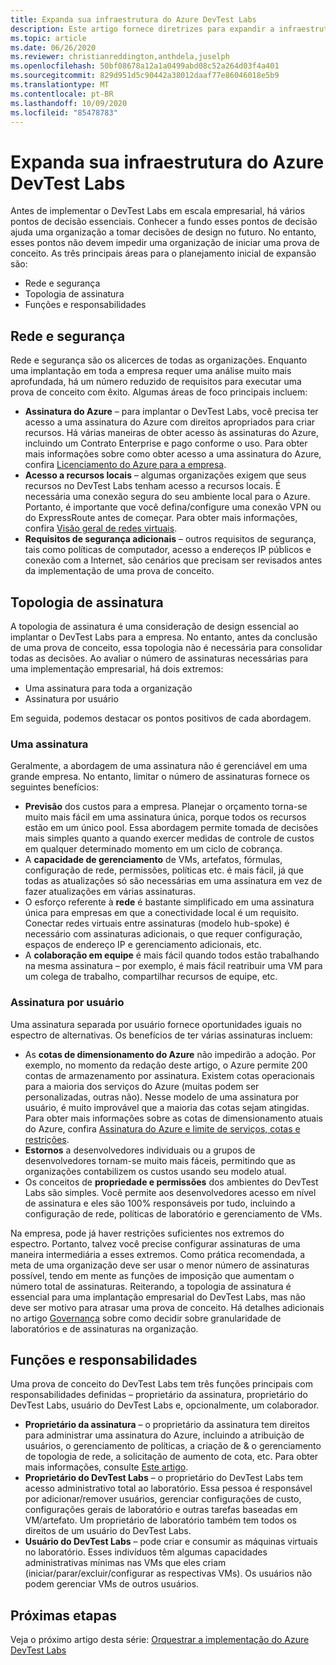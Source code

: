 ```yaml
---
title: Expanda sua infraestrutura do Azure DevTest Labs
description: Este artigo fornece diretrizes para expandir a infraestrutura do Azure DevTest Labs.
ms.topic: article
ms.date: 06/26/2020
ms.reviewer: christianreddington,anthdela,juselph
ms.openlocfilehash: 50bf08678a12a1a0499abd08c52a264d03f4a401
ms.sourcegitcommit: 829d951d5c90442a38012daaf77e86046018e5b9
ms.translationtype: MT
ms.contentlocale: pt-BR
ms.lasthandoff: 10/09/2020
ms.locfileid: "85478783"
---
```

# <a name="scale-up-your-azure-devtest-labs-infrastructure"></a>Expanda sua infraestrutura do Azure DevTest Labs
Antes de implementar o DevTest Labs em escala empresarial, há vários pontos de decisão essenciais. Conhecer a fundo esses pontos de decisão ajuda uma organização a tomar decisões de design no futuro. No entanto, esses pontos não devem impedir uma organização de iniciar uma prova de conceito. As três principais áreas para o planejamento inicial de expansão são:

- Rede e segurança
- Topologia de assinatura
- Funções e responsabilidades

## <a name="networking-and-security"></a>Rede e segurança
Rede e segurança são os alicerces de todas as organizações. Enquanto uma implantação em toda a empresa requer uma análise muito mais aprofundada, há um número reduzido de requisitos para executar uma prova de conceito com êxito. Algumas áreas de foco principais incluem:

- **Assinatura do Azure** – para implantar o DevTest Labs, você precisa ter acesso a uma assinatura do Azure com direitos apropriados para criar recursos. Há várias maneiras de obter acesso às assinaturas do Azure, incluindo um Contrato Enterprise e pago conforme o uso. Para obter mais informações sobre como obter acesso a uma assinatura do Azure, confira [Licenciamento do Azure para a empresa](https://azure.microsoft.com/pricing/enterprise-agreement/).
- **Acesso a recursos locais** – algumas organizações exigem que seus recursos no DevTest Labs tenham acesso a recursos locais. É necessária uma conexão segura do seu ambiente local para o Azure. Portanto, é importante que você defina/configure uma conexão VPN ou do ExpressRoute antes de começar. Para obter mais informações, confira [Visão geral de redes virtuais](../virtual-network/virtual-networks-overview.md).
- **Requisitos de segurança adicionais** – outros requisitos de segurança, tais como políticas de computador, acesso a endereços IP públicos e conexão com a Internet, são cenários que precisam ser revisados antes da implementação de uma prova de conceito. 

## <a name="subscription-topology"></a>Topologia de assinatura
A topologia de assinatura é uma consideração de design essencial ao implantar o DevTest Labs para a empresa. No entanto, antes da conclusão de uma prova de conceito, essa topologia não é necessária para consolidar todas as decisões. Ao avaliar o número de assinaturas necessárias para uma implementação empresarial, há dois extremos: 

- Uma assinatura para toda a organização
- Assinatura por usuário

Em seguida, podemos destacar os pontos positivos de cada abordagem.

### <a name="one-subscription"></a>Uma assinatura
Geralmente, a abordagem de uma assinatura não é gerenciável em uma grande empresa. No entanto, limitar o número de assinaturas fornece os seguintes benefícios:

- **Previsão** dos custos para a empresa.  Planejar o orçamento torna-se muito mais fácil em uma assinatura única, porque todos os recursos estão em um único pool. Essa abordagem permite tomada de decisões mais simples quanto a quando exercer medidas de controle de custos em qualquer determinado momento em um ciclo de cobrança.
- A **capacidade de gerenciamento** de VMs, artefatos, fórmulas, configuração de rede, permissões, políticas etc. é mais fácil, já que todas as atualizações só são necessárias em uma assinatura em vez de fazer atualizações em várias assinaturas.
- O esforço referente à **rede** é bastante simplificado em uma assinatura única para empresas em que a conectividade local é um requisito. Conectar redes virtuais entre assinaturas (modelo hub-spoke) é necessário com assinaturas adicionais, o que requer configuração, espaços de endereço IP e gerenciamento adicionais, etc.
- A **colaboração em equipe** é mais fácil quando todos estão trabalhando na mesma assinatura – por exemplo, é mais fácil reatribuir uma VM para um colega de trabalho, compartilhar recursos de equipe, etc.

### <a name="subscription-per-user"></a>Assinatura por usuário
Uma assinatura separada por usuário fornece oportunidades iguais no espectro de alternativas. Os benefícios de ter várias assinaturas incluem:

- As **cotas de dimensionamento do Azure** não impedirão a adoção. Por exemplo, no momento da redação deste artigo, o Azure permite 200 contas de armazenamento por assinatura. Existem cotas operacionais para a maioria dos serviços do Azure (muitas podem ser personalizadas, outras não). Nesse modelo de uma assinatura por usuário, é muito improvável que a maioria das cotas sejam atingidas. Para obter mais informações sobre as cotas de dimensionamento atuais do Azure, confira [Assinatura do Azure e limite de serviços, cotas e restrições](../azure-resource-manager/management/azure-subscription-service-limits.md).
- **Estornos** a desenvolvedores individuais ou a grupos de desenvolvedores tornam-se muito mais fáceis, permitindo que as organizações contabilizem os custos usando seu modelo atual.
- Os conceitos de **propriedade e permissões** dos ambientes do DevTest Labs são simples. Você permite aos desenvolvedores acesso em nível de assinatura e eles são 100% responsáveis por tudo, incluindo a configuração de rede, políticas de laboratório e gerenciamento de VMs.

Na empresa, pode já haver restrições suficientes nos extremos do espectro. Portanto, talvez você precise configurar assinaturas de uma maneira intermediária a esses extremos. Como prática recomendada, a meta de uma organização deve ser usar o menor número de assinaturas possível, tendo em mente as funções de imposição que aumentam o número total de assinaturas. Reiterando, a topologia de assinatura é essencial para uma implantação empresarial do DevTest Labs, mas não deve ser motivo para atrasar uma prova de conceito. Há detalhes adicionais no artigo [Governança](devtest-lab-guidance-governance-policy-compliance.md) sobre como decidir sobre granularidade de laboratórios e de assinaturas na organização.

## <a name="roles-and-responsibilities"></a>Funções e responsabilidades
Uma prova de conceito do DevTest Labs tem três funções principais com responsabilidades definidas – proprietário da assinatura, proprietário do DevTest Labs, usuário do DevTest Labs e, opcionalmente, um colaborador.

- **Proprietário da assinatura** – o proprietário da assinatura tem direitos para administrar uma assinatura do Azure, incluindo a atribuição de usuários, o gerenciamento de políticas, a criação de & o gerenciamento de topologia de rede, a solicitação de aumento de cota, etc. Para obter mais informações, consulte [Este artigo](../role-based-access-control/rbac-and-directory-admin-roles.md).
- **Proprietário do DevTest Labs** – o proprietário do DevTest Labs tem acesso administrativo total ao laboratório. Essa pessoa é responsável por adicionar/remover usuários, gerenciar configurações de custo, configurações gerais de laboratório e outras tarefas baseadas em VM/artefato. Um proprietário de laboratório também tem todos os direitos de um usuário do DevTest Labs.
- **Usuário do DevTest Labs** – pode criar e consumir as máquinas virtuais no laboratório. Esses indivíduos têm algumas capacidades administrativas mínimas nas VMs que eles criam (iniciar/parar/excluir/configurar as respectivas VMs). Os usuários não podem gerenciar VMs de outros usuários.

## <a name="next-steps"></a>Próximas etapas
Veja o próximo artigo desta série: [Orquestrar a implementação do Azure DevTest Labs](devtest-lab-guidance-orchestrate-implementation.md)